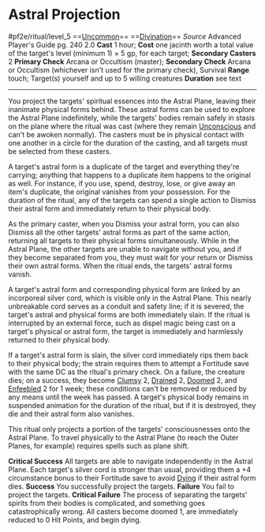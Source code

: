# Astral Projection
#pf2e/ritual/level_5
==[Uncommon](Uncommon.md)== ==[Divination](Divination.md)==
*Source* Advanced Player's Guide pg. 240 2.0
**Cast** 1 hour; **Cost** one jacinth worth a total value of the target's level (minimum 1) × 5 gp, for each target; **Secondary Casters** 2
**Primary Check** Arcana or Occultism (master); **Secondary Check** Arcana or Occultism (whichever isn't used for the primary check), Survival
**Range** touch; Target(s) yourself and up to 5 willing creatures
**Duration** see text

---
You project the targets' spiritual essences into the Astral Plane, leaving their inanimate physical forms behind. These astral forms can be used to explore the Astral Plane indefinitely, while the targets' bodies remain safely in stasis on the plane where the ritual was cast (where they remain [Unconscious](Unconscious.md) and can't be awoken normally). The casters must be in physical contact with one another in a circle for the duration of the casting, and all targets must be selected from these casters.

A target's astral form is a duplicate of the target and everything they're carrying; anything that happens to a duplicate item happens to the original as well. For instance, if you use, spend, destroy, lose, or give away an item's duplicate, the original vanishes from your possession. For the duration of the ritual, any of the targets can spend a single action to Dismiss their astral form and immediately return to their physical body.

As the primary caster, when you Dismiss your astral form, you can also Dismiss all the other targets' astral forms as part of the same action, returning all targets to their physical forms simultaneously. While in the Astral Plane, the other targets are unable to navigate without you, and if they become separated from you, they must wait for your return or Dismiss their own astral forms. When the ritual ends, the targets' astral forms vanish.

A target's astral form and corresponding physical form are linked by an incorporeal silver cord, which is visible only in the Astral Plane. This nearly unbreakable cord serves as a conduit and safety line; if it is severed, the target's astral and physical forms are both immediately slain. If the ritual is interrupted by an external force, such as dispel magic being cast on a target's physical or astral form, the target is immediately and harmlessly returned to their physical body.

If a target's astral form is slain, the silver cord immediately rips them back to their physical body; the strain requires them to attempt a Fortitude save with the same DC as the ritual's primary check. On a failure, the creature dies; on a success, they become [Clumsy](Clumsy.md) 2, [Drained](Drained.md) 2, [Doomed](Doomed.md) 2, and [Enfeebled](Enfeebled.md) 2 for 1 week; these conditions can't be removed or reduced by any means until the week has passed. A target's physical body remains in suspended animation for the duration of the ritual, but if it is destroyed, they die and their astral form also vanishes.

This ritual only projects a portion of the targets' consciousnesses onto the Astral Plane. To travel physically to the Astral Plane (to reach the Outer Planes, for example) requires spells such as plane shift.

**Critical Success** All targets are able to navigate independently in the Astral Plane. Each target's silver cord is stronger than usual, providing them a +4 circumstance bonus to their Fortitude save to avoid [Dying](Dying.md) if their astral form dies.
**Success** You successfully project the targets.
**Failure** You fail to project the targets.
**Critical Failure** The process of separating the targets' spirits from their bodies is complicated, and something goes catastrophically wrong. All casters become doomed 1, are immediately reduced to 0 Hit Points, and begin dying.
